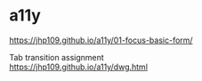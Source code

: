 # a11y

https://jhp109.github.io/a11y/01-focus-basic-form/

Tab transition assignment<br />
https://jhp109.github.io/a11y/dwg.html
